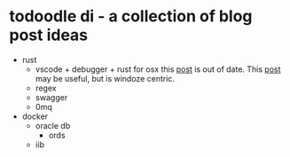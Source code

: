 # todoodle di - a collection of blog post ideas

- rust
    - vscode + debugger + rust for osx this [post](https://medium.com/@royalstream/rust-development-using-vs-code-on-os-x-debugging-included-bc10c9863777) is out of date. This [post](http://www.shadercat.com/setting-up-a-rust-development-environment-on-windows-10/) may be useful, but is windoze centric.
    - regex
    - swagger
    - 0mq
- docker
    - oracle db
        - ords
    - iib